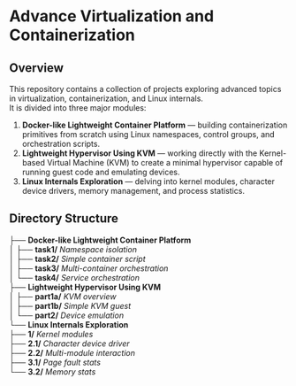 # Advance Virtualization and Containerization

## Overview
This repository contains a collection of projects exploring advanced topics in virtualization, containerization, and Linux internals.  
It is divided into three major modules:
1. **Docker-like Lightweight Container Platform** — building containerization primitives from scratch using Linux namespaces, control groups, and orchestration scripts.  
2. **Lightweight Hypervisor Using KVM** — working directly with the Kernel-based Virtual Machine (KVM) to create a minimal hypervisor capable of running guest code and emulating devices.  
3. **Linux Internals Exploration** — delving into kernel modules, character device drivers, memory management, and process statistics.
## Directory Structure
├── **Docker-like Lightweight Container Platform**  
│   ├── **task1/** _Namespace isolation_  
│   ├── **task2/** _Simple container script_  
│   ├── **task3/** _Multi-container orchestration_  
│   └── **task4/** _Service orchestration_  
├── **Lightweight Hypervisor Using KVM**  
│   ├── **part1a/** _KVM overview_  
│   ├── **part1b/** _Simple KVM guest_  
│   └── **part2/** _Device emulation_  
└── **Linux Internals Exploration**  
    ├── **1/** _Kernel modules_  
    ├── **2.1/** _Character device driver_  
    ├── **2.2/** _Multi-module interaction_  
    ├── **3.1/** _Page fault stats_  
    └── **3.2/** _Memory stats_  

